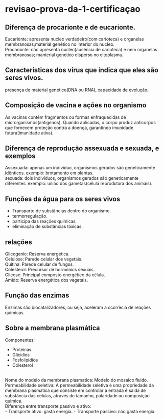 # revisao-prova-da-1-certificaçao

## Diferença de procarionte e de eucarionte.
Eucarionte: apresenta nucleo verdadeiro(com carioteca) e organelas membranosas;material genético no interior do nucleo.<br>
Procarionte: não apresenta nucleo(ausência de carioteca) e nem organelas membranosas; manterial genetico disperso no citoplasma.

## Caracteristicas dos vírus que indica que eles são seres vivos.
presença de material genético(DNA ou RNA), capacidade de evolução.

## Composição de vacina e ações no organismo
As vacinas contêm fragmentos ou formas enfraquecidas de microrganismos(antigenos). Quando aplicadas, o corpo produz anticorpos que fornecem proteção contra a doença, garantindo imunidade futura(imunidade ativa).

## Diferença de reprodução assexuada e sexuada, e exemplos
Assexuada: apenas um individuo, organismos gerados são geneticamente idênticos. exemplo: brotamento em plantas.<br>
sexuada: dois individuos, organismos gerados são geneticamente diferentes. exemplo: união dos gametas(célula reprodutora dos animais).

## Funções da água para os seres vivos
- Transporte de substâncias dentro do organismo.
- termorregulação.
- participa das reações quimicas.
- eliminação de substâncias tóxicas.

## relações
Glicogenio: Reserva energetica.<br>
Celulose: Parede celular dos vegetais.<br>
Quitina: Parede celular de fungos.<br>
Colesterol: Precursor de hormônios sexuais.<br>
Glicose: Principal composto energético da célula.<br>
Amido: Reserva energética dos vegetais.<br>

## Função das enzimas
Enzimas são biocatalizadores, ou seja, aceleram a ocorrêcia de reações quimicas.

## Sobre a membrana plasmática
Componentes:
- Proteinas
- Glicidios
- Fosfolipidios
- Colesterol
<br>
Nome do modelo da membrana plasmatica: Modelo do mosaico fluido.<br>
Permeabilidade seletiva: A permeabilidade seletiva é uma propriedade da membrana plasmatica que consiste em controlar a entrada é saida de substância das celulas, atraves do tamanho, polaridade ou composição quimica.<br>
Diferença entre transporte passivo e ativo:<br>
- Transporte ativo: gasta energia.
- Transporte passivo: não gasta energia.


